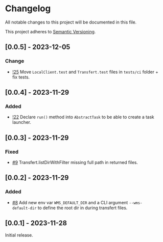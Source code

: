 # Changelog

All notable changes to this project will be documented in this file.

This project adheres to [Semantic Versioning](https://semver.org/spec/v2.0.0.html).

## [0.0.5] - 2023-12-05

### Change

- [!25](https://gitlab.spacefill.fr/spacefill/integration-framework/-/merge_requests/25) Move `LocalClient.test` and `Transfert.test` files in `tests/ci` folder + fix tests.

## [0.0.4] - 2023-11-29

### Added

- [!22](https://gitlab.spacefill.fr/spacefill/integration-framework/-/merge_requests/22) Declare `run()` method into `AbstractTask` to be able to create a task launcher.

## [0.0.3] - 2023-11-29

### Fixed

- [#9](https://gitlab.spacefill.fr/spacefill/integration-framework/-/issues/9) Transfert.listDirWithFilter missing full path in returned files.

## [0.0.2] - 2023-11-29

### Added

- [#8](https://gitlab.spacefill.fr/spacefill/integration-framework/-/issues/8) Add new env var `WMS_DEFAULT_DIR` and a CLI argument `--wms-default-dir` to define the root dir in during transfert files.

## [0.0.1] - 2023-11-28

Initial release.
